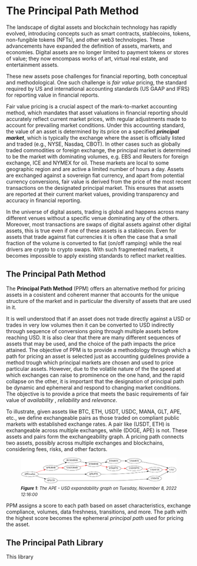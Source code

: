 # The Principal Path Method

The landscape of digital assets and blockchain technology has rapidly evolved, introducing concepts such as smart contracts, stablecoins, tokens, non-fungible tokens (NFTs), and other web3 technologies. These advancements have expanded the definition of assets, markets, and economies. Digital assets are no longer limited to payment tokens or stores of value; they now encompass works of art, virtual real estate, and entertainment assets.

These new assets pose challenges for financial reporting, both conceptual and methodological. One such challenge is _fair value_ pricing, the standard required by US and international accounting standards (US GAAP and IFRS) for reporting value in financial reports.

Fair value pricing is a crucial aspect of the mark-to-market accounting method, which mandates that asset valuations in financial reporting should accurately reflect current market prices, with regular adjustments made to account for prevailing market conditions. Under this accounting standard, the value of an asset is determined by its price on a specified **_principal market_**, which is typically the exchange where the asset is officially listed and traded (e.g., NYSE, Nasdaq, CBOT). In other cases such as globally traded commodities or foreign exchange, the principal market is determined to be the market with dominating volumes, e.g. EBS and Reuters for foreign exchange, ICE and NYMEX for oil. These markets are local to some geographic region and are active a limited number of hours a day. Assets are exchanged against a sovereign fiat currency, and apart from potential currency conversions, fair value is derived from the price of the most recent transactions on the designated principal market. This ensures that assets are reported at their current market values, providing transparency and accuracy in financial reporting.

In the universe of digital assets, trading is global and happens across many different venues without a specific venue dominating any of the others. Moreover, most transactions are swaps of digital assets against other digital assets, this is true even if one of these assets is a stablecoin. Even for assets that trade against fiat currencies it is often the case that a small fraction of the volume is converted to fiat (on/off ramping) while the real drivers are crypto to crypto swaps. With such fragmented markets, it becomes impossible to apply existing standards to reflect market realities.

## The Principal Path Method

The __Principal Path Method__ (PPM) offers an alternative method for pricing assets in a cosistent and coherent manner that accounts for the unique structure of the market and in particular the diversity of assets that are used in it. 

It is well understood that if an asset does not trade directly against a USD or trades in very low volumes then it can be converted to USD indirectly through sequence of conversions going through multiple assets before reaching USD. It is also clear that there are many different sequences of assets that may be used, and the choice of the path impacts the price attained. The objective of PPM is to provide a methodology through which a path for pricing an asset is selected just as accounting guidelines provide a method trough which principal markets are chosen and used to price particular assets. However, due to the volatile nature of the the speed at which exchanges can raise to prominence on the one hand, and the rapid collapse on the other, it is important that the designation of principal path be dynamic and ephemeral and respond to changing market conditions. The objective is to provide a price that meets the basic requirements of fair value of _availability_ , _reliability_ and _relevance_. 


To illustrate, given assets like BTC, ETH, USDT, USDC, MANA, GLT, APE, etc., we define exchangeable pairs as those traded on compliant public markets with established exchange rates. A pair like (USDT, ETH) is exchangeable across multiple exchanges, while (DOGE, APE) is not. These assets and pairs form the exchangeability graph. A pricing path connects two assets, possibly across multiple exchanges and blockchains, considering fees, risks, and other factors. 
<figure>
  <img src="figures/APE_1667909760.png" alt="APE_1667909760">
  <figcaption>
    <small><em><strong>Figure 1</strong>: The APE - USD expandability graph on Tuesday, November 8, 2022 12:16:00</em></small>
  </figcaption>
</figure>

 <bf><bf>
PPM assigns a score to each path based on asset characteristics, exchange compliance, volumes, data freshness, transitions, and more. The path with the highest score becomes the ephemeral _principal path_ used for pricing the asset.

<!-- [APE_1667909760](figures/APE_1667909760.png) -->

## The Principal Path Library
This library 

